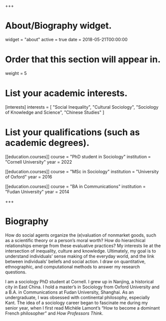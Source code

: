 +++
# About/Biography widget.
widget = "about"
active = true
date = 2018-05-21T00:00:00

# Order that this section will appear in.
weight = 5

# List your academic interests.
[interests] 
interests = [
    "Social Inequality",
    "Cultural Sociology",
    "Sociology of Knowledge and Science",
    "Chinese Studies"
  ]

# List your qualifications (such as academic degrees).
[[education.courses]]
  course = "PhD student in Sociology"
  institution = "Cornell University"
  year = 2022

[[education.courses]]
  course = "MSc in Sociology"
  institution = "University of Oxford"
  year = 2016

[[education.courses]]
  course = "BA in Communications"
  institution = "Fudan University"
  year = 2014
 
+++

# Biography

How do social agents organize the (e)valuation of nonmarket goods, such as a scientific theory or a person’s moral worth? How do hierarchical relationships emerge from these evaluative practices? My interests lie at the intersection of inequality, culture and knowledge. Ultimately, my goal is to understand individuals’ sense making of the everyday world, and the link between individuals’ beliefs and social action. I draw on quantitative, ethnographic, and computational methods to answer my research questions. 

I am a sociology PhD student at Cornell. I grew up in Nanjing, a historical city in East China. I hold a master’s in Sociology from Oxford University and a B.A. in Communications at Fudan University, Shanghai. As an undergraduate, I was obsessed with continental philosophy, especially Kant. The idea of a sociology career began to fascinate me during my senior year, when I first read Michèle Lamont’s “How to become a dominant French philosopher” and *How Professors Think*. 
